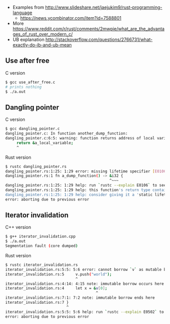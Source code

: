 - Examples from http://www.slideshare.net/jaejukim9/rust-programming-language
  - https://news.ycombinator.com/item?id=7588801
- More https://www.reddit.com/r/rust/comments/2mwpie/what_are_the_advantages_of_rust_over_modern_c/
- UB explanation http://stackoverflow.com/questions/2766731/what-exactly-do-ib-and-ub-mean

## Use after free

C version

```bash
$ gcc use_after_free.c
# prints nothing
$ ./a.out
```

## Dangling pointer

C version

```bash
$ gcc dangling_pointer.c
dangling_pointer.c: In function another_dump_function:
dangling_pointer.c:6:5: warning: function returns address of local variable [-Wreturn-local-addr]
     return &a_local_variable;
     ^
```

Rust version

```bash
$ rustc dangling_pointer.rs
dangling_pointer.rs:1:25: 1:29 error: missing lifetime specifier [E0106]
dangling_pointer.rs:1 fn a_dump_function() -> &i32 {
                                              ^~~~
dangling_pointer.rs:1:25: 1:29 help: run `rustc --explain E0106` to see a detailed explanation
dangling_pointer.rs:1:25: 1:29 help: this function's return type contains a borrowed value, but there is no value for it to be borrowed from
dangling_pointer.rs:1:25: 1:29 help: consider giving it a 'static lifetime
error: aborting due to previous error
```

## Iterator invalidation

C++ version

```bash
$ g++ iterator_invalidation.cpp
$ ./a.out
Segmentation fault (core dumped)
```

Rust version

```bash
$ rustc iterator_invalidation.rs
iterator_invalidation.rs:5:5: 5:6 error: cannot borrow `v` as mutable because it is also borrowed as immutable [E0502]
iterator_invalidation.rs:5     v.push("world");
                               ^
iterator_invalidation.rs:4:14: 4:15 note: immutable borrow occurs here
iterator_invalidation.rs:4     let x = &v[0];
                                        ^
iterator_invalidation.rs:7:1: 7:2 note: immutable borrow ends here
iterator_invalidation.rs:7 }
                           ^
iterator_invalidation.rs:5:5: 5:6 help: run `rustc --explain E0502` to see a detailed explanation
error: aborting due to previous error
```
